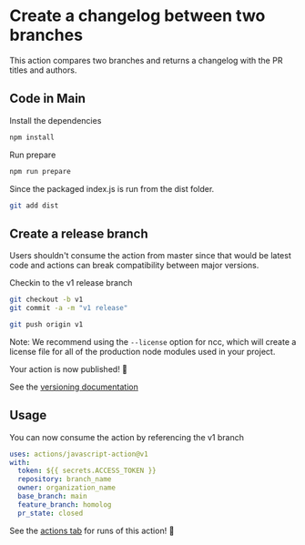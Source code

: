 # Create a changelog between two branches

This action compares two branches and returns a changelog with the PR titles and authors.

## Code in Main

Install the dependencies

```bash
npm install
```

Run prepare

```bash
npm run prepare
```

Since the packaged index.js is run from the dist folder.

```bash
git add dist
```

## Create a release branch

Users shouldn't consume the action from master since that would be latest code and actions can break compatibility between major versions.

Checkin to the v1 release branch

```bash
git checkout -b v1
git commit -a -m "v1 release"
```

```bash
git push origin v1
```

Note: We recommend using the `--license` option for ncc, which will create a license file for all of the production node modules used in your project.

Your action is now published! :rocket:

See the [versioning documentation](https://github.com/actions/toolkit/blob/master/docs/action-versioning.md)

## Usage

You can now consume the action by referencing the v1 branch

```yaml
uses: actions/javascript-action@v1
with:
  token: ${{ secrets.ACCESS_TOKEN }}
  repository: branch_name
  owner: organization_name
  base_branch: main
  feature_branch: homolog
  pr_state: closed
```

See the [actions tab](https://github.com/actions/javascript-action/actions) for runs of this action! :rocket:
